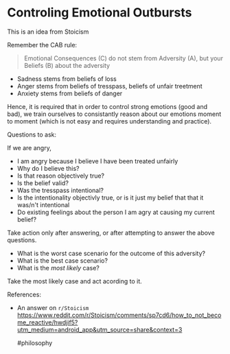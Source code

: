 # Controling Emotional Outbursts

This is an idea from Stoicism

Remember the CAB rule:

> Emotional Consequences (C) do not stem from Adversity (A), but your
> Beliefs (B) about the adversity

* Sadness stems from beliefs of loss
* Anger stems from beliefs of tresspass, beliefs of unfair treetment
* Anxiety stems from beliefs of danger

Hence, it is required that in order to control strong emotions (good and
bad), we train ourselves to consistantly reason about our emotions
moment to moment (which is not easy and requires understanding and
practice). 

Questions to ask:

If we are angry,

* I am angry because I believe I have been treated unfairly
* Why do I believe this?
* Is that reason objectively true?
* Is the belief valid?
* Was the tresspass intentional?
* Is the intentionality objectivly true, or is it just my belief that
  that it was/n't intentional
* Do existing feelings about the person I am agry at causing my current
  belief?

Take action only after answering, or after attempting to answer the
above questions.

* What is the worst case scenario for the outcome of this adversity?
* What is the best case scenario?
* What is the *most likely* case?

Take the most likely case and act acording to it.

References:

* An answer on `r/Stoicism`
<https://www.reddit.com/r/Stoicism/comments/sp7cd6/how_to_not_become_reactive/hwdjif5?utm_medium=android_app&utm_source=share&context=3>

    #philosophy
